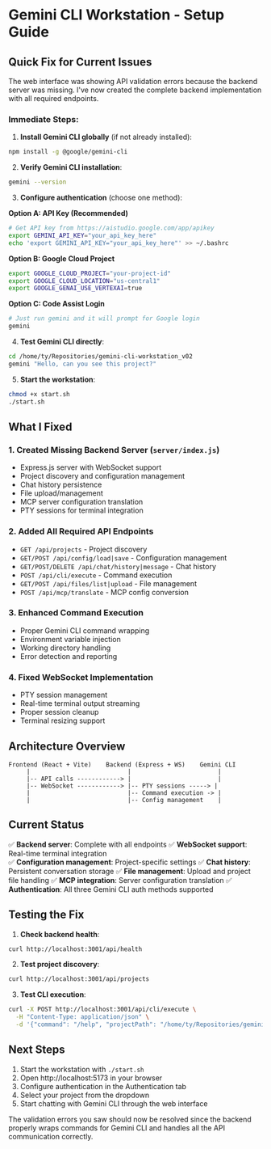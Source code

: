 # Gemini CLI Workstation - Setup Guide

## Quick Fix for Current Issues

The web interface was showing API validation errors because the backend server was missing. I've now created the complete backend implementation with all required endpoints.

### Immediate Steps:

1. **Install Gemini CLI globally** (if not already installed):
```bash
npm install -g @google/gemini-cli
```

2. **Verify Gemini CLI installation**:
```bash
gemini --version
```

3. **Configure authentication** (choose one method):

**Option A: API Key (Recommended)**
```bash
# Get API key from https://aistudio.google.com/app/apikey
export GEMINI_API_KEY="your_api_key_here"
echo 'export GEMINI_API_KEY="your_api_key_here"' >> ~/.bashrc
```

**Option B: Google Cloud Project**
```bash
export GOOGLE_CLOUD_PROJECT="your-project-id"
export GOOGLE_CLOUD_LOCATION="us-central1"
export GOOGLE_GENAI_USE_VERTEXAI=true
```

**Option C: Code Assist Login**
```bash
# Just run gemini and it will prompt for Google login
gemini
```

4. **Test Gemini CLI directly**:
```bash
cd /home/ty/Repositories/gemini-cli-workstation_v02
gemini "Hello, can you see this project?"
```

5. **Start the workstation**:
```bash
chmod +x start.sh
./start.sh
```

## What I Fixed

### 1. Created Missing Backend Server (`server/index.js`)
- Express.js server with WebSocket support
- Project discovery and configuration management
- Chat history persistence
- File upload/management
- MCP server configuration translation
- PTY sessions for terminal integration

### 2. Added All Required API Endpoints
- `GET /api/projects` - Project discovery
- `GET/POST /api/config/load|save` - Configuration management
- `GET/POST/DELETE /api/chat/history|message` - Chat history
- `POST /api/cli/execute` - Command execution
- `GET/POST /api/files/list|upload` - File management
- `POST /api/mcp/translate` - MCP config conversion

### 3. Enhanced Command Execution
- Proper Gemini CLI command wrapping
- Environment variable injection
- Working directory handling
- Error detection and reporting

### 4. Fixed WebSocket Implementation
- PTY session management
- Real-time terminal output streaming
- Proper session cleanup
- Terminal resizing support

## Architecture Overview

```
Frontend (React + Vite)    Backend (Express + WS)    Gemini CLI
     |                           |                        |
     |-- API calls ------------> |                        |
     |-- WebSocket ------------> |-- PTY sessions -----> |
     |                           |-- Command execution -> |
     |                           |-- Config management    |
```

## Current Status

✅ **Backend server**: Complete with all endpoints
✅ **WebSocket support**: Real-time terminal integration  
✅ **Configuration management**: Project-specific settings
✅ **Chat history**: Persistent conversation storage
✅ **File management**: Upload and project file handling
✅ **MCP integration**: Server configuration translation
✅ **Authentication**: All three Gemini CLI auth methods supported

## Testing the Fix

1. **Check backend health**:
```bash
curl http://localhost:3001/api/health
```

2. **Test project discovery**:
```bash
curl http://localhost:3001/api/projects
```

3. **Test CLI execution**:
```bash
curl -X POST http://localhost:3001/api/cli/execute \
  -H "Content-Type: application/json" \
  -d '{"command": "/help", "projectPath": "/home/ty/Repositories/gemini-cli-workstation_v02"}'
```

## Next Steps

1. Start the workstation with `./start.sh`
2. Open http://localhost:5173 in your browser
3. Configure authentication in the Authentication tab
4. Select your project from the dropdown
5. Start chatting with Gemini CLI through the web interface

The validation errors you saw should now be resolved since the backend properly wraps commands for Gemini CLI and handles all the API communication correctly.
